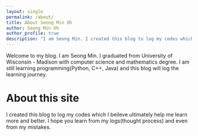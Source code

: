 ```yaml
---
layout: single
permalink: /about/
title: About Seong Min Oh
author: Seong Min Oh
author_profile: true
description: "I am Seong Min. I created this blog to log my codes which I beileve ultimately help me learn more and better."
---
```


Welcome to my blog. I am Seong Min. I graduated from University of Wisconsin - Madison with computer science and mathematics degree. I am still learning programming(Python, C++, Java) and this blog will log the learning journey.


# About this site
I created this blog to log my codes which I beileve ultimately help me learn more and better. I hope you learn from my logs(thought process) and even from my mistakes.
